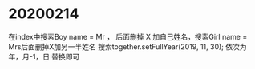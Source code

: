 # 20200214
在index中搜索Boy name = <span class="keyword">Mr</span> ， 后面删掉 X 加自己姓名，搜索Girl name = <span class="keyword">Mrs</span>后面删掉X加另一半姓名
搜索together.setFullYear(2019, 11, 30); 依次为 年，月-1，日 替换即可
